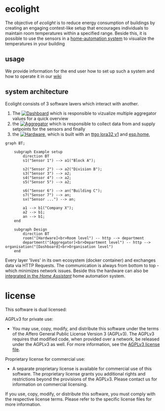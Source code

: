 # ecolight

The objective of _ecolight_ is to reduce energy consumption of buildings by creating an engaging contest-like setup that encourages individuals to maintain room temperatures within a specified range. Beside this, it is possible to use the sensors in a [home-automation system](https://www.home-assistant.io/) to visualize the temperatures in your building 

## usage

We provide information for the end user how to set up such a system and how to operate it in our [wiki](https://github.com/bytebang/ecolight/wiki)


## system architecture
Ecolight consists of 3 software lavers which interact with another.

1. The [![Dashboard](https://github.com/bytebang/ecolight/actions/workflows/dashboard.yml/badge.svg)](./dashboard) which is responsible to vizualize multiple aggregator values for a quick overview
2. the [![Aggregator](https://github.com/bytebang/ecolight/actions/workflows/aggregator.yml/badge.svg)](./aggregator) which is responsible to collect data from and supply setpoints for the sensors and finally
3. the [![Hardware](https://github.com/bytebang/ecolight/actions/workflows/hardware.yml/badge.svg)](./hardware), which is built with an [ttgo lora32 v1](./hardware/ttgo-lora32-v1/README.md) and [esp.home](https://esphome.io/index.html), 


````mermaid
graph BT;

    subgraph Example setup
        direction BT
        s1("Sensor 1") --> a1("Block A");

        s2("Sensor 2") --> a2("Division B");
        s3("Sensor 3") --> a2;
	    s4("Sensor 4") --> a2;
        s5("Sensor 5") --> a2;

        s6("Sensor 6") --> an("Building C");
        s7("Sensor 7") --> an;
        sx("Sensor ...") --> an;

        a1 --> b1("Company X");
        a2 --> b1;
        an --> b1;
    end

    subgraph Design
        direction BT
        room("[Hardware]<br>Room level") -- http --> department
        department("[Aggregator]<br>Department level") -- http --> organisation("[Dashboard]<br>Organisation level")
    end
````

Every layer 'lives' in its own ecosystem (docker container) and exchanges data via HTTP Requests. The communication is always from bottom to top - which minimizes network issues. Beside this the hardware can also be [integrated in the _Home Assistant_](https://www.home-assistant.io/integrations/esphome/) home automation system. 


# license 

This software is dual licensed:

AGPLv3 for private use:
- You may use, copy, modify, and distribute this software under the terms of the Affero General Public License Version 3 (AGPLv3). The AGPLv3 requires that modified code, when provided over a network, be released under the AGPLv3 as well. For more information, see the [AGPLv3 license file](./LICENSE-AGPLv3.txt).

Proprietary license for commercial use:
- A separate proprietary license is available for commercial use of this software. The proprietary license grants you additional rights and restrictions beyond the provisions of the AGPLv3. Please contact us for information on commercial licensing.

If you use, copy, modify, or distribute this software, you must comply with the respective license terms. Please refer to the specific license files for more information.
